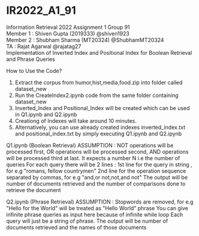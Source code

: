# IR2022_A1_91
Information Retrieval 2022 Assignment 1 Group 91  
Member 1 : Shiven Gupta (2019333) @shiven1923  
Member 2 : Shubham Sharma (MT20324) @ShubhamMT20324  
TA : Rajat Agarwal @rajatag27  
Implementation of Inverted Index and Positional Index for Boolean Retrieval and Phrase Queries 

How to Use the Code?
1. Extract the corpus from humor,hist,media,food.zip into folder called dataset_new
2. Run the CreateIndex2.ipynb code from the same folder containing dataset_new
3. Inverted_Index and Positional_Index will be created which can be used in Q1.ipynb and Q2.ipynb
4. Creationg of Indexes will take around 10 minutes.
5. Alternatively, you can use already created indexes inverted_index.txt and positional_index.txt by simply executing Q1.ipynb and Q2.ipynb

Q1.ipynb (Boolean Retrieval)
ASSUMPTION : NOT operations will be processed first, OR operations will be processed second, AND operations will be processed third at last.
It expects a number N i.e the number of queries
For each query there will be 2 lines : 
1st line for the query in string , for e.g "romans, fellow countrymen"
2nd line for the operation sequence separated by commas, for e.g "and,or not,not,and not"
The output will be number of documents retrieved and the number of comparisons done to retrieve the document

Q2.ipynb (Phrase Retrieval)
ASSUMPTION : Stopwords are removed, for e.g "Hello for the World" will be treated as "Hello World" phrase
You can give infinite phrase queries as input here because of infinite while loop
Each query will just be a string of phrase.
The output will be number of documents retrieved and the names of those documents





